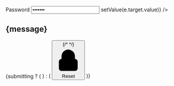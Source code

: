<form className="mt-8 space-y-6" action="#" method="POST">
            <div className="rounded-md shadow-sm -space-y-px">
              <div>
                <label htmlFor="password" className="sr-only">
                  Password
                </label>
                <input
                  id="password"
                  name="password"
                  type="password"
                  // autocomplete="current-password"
                  required
                  className="appearance-none rounded-none relative block w-full px-3 py-2 border border-gray-300 placeholder-gray-500 text-gray-900 rounded-b-md focus:outline-none focus:ring-indigo-500 focus:border-indigo-500 focus:z-10 sm:text-sm"
                  placeholder="Password"
                  value={value}
                  onChange={(e) => setValue(e.target.value)}
                />
              </div>
            </div>
            <div>
              <h2 className=" text-center text-sm text-fuchsia-50 ">
                {message}
              </h2>
            </div>
            <div>
              {submitting ? (
                <ClimbingBoxLoader
                  color={color}
                  loading={loading}
                  css={override}
                  size={30}
                />
              ) : (
                <button
                  type="submit"
                  onClick={send}
                  className="group relative w-full flex justify-center py-2 px-4 border border-transparent text-sm font-medium rounded-md text-white bg-indigo-600 hover:bg-indigo-700 focus:outline-none focus:ring-2 focus:ring-offset-2 focus:ring-indigo-500"
                >
                  <span className="absolute left-0 inset-y-0 flex items-center pl-3">
                    {/* <!-- Heroicon name: solid/lock-closed --> */}
                    <svg
                      className="h-5 w-5 text-indigo-500 group-hover:text-indigo-400"
                      xmlns="http://www.w3.org/2000/svg"
                      viewBox="0 0 20 20"
                      fill="currentColor"
                      aria-hidden="true"
                    >
                      <path
                        fillRule="evenodd"
                        d="M5 9V7a5 5 0 0110 0v2a2 2 0 012 2v5a2 2 0 01-2 2H5a2 2 0 01-2-2v-5a2 2 0 012-2zm8-2v2H7V7a3 3 0 016 0z"
                        clipRule="evenodd"
                      />
                    </svg>
                  </span>
                  Reset
                </button>
              )}
            </div>
          </form>

